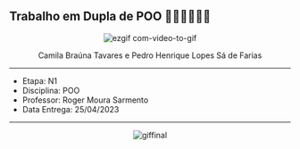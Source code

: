## Trabalho em Dupla de POO 👩🏽‍💻👨🏽‍💻

<div align="center">

![ezgif com-video-to-gif](https://user-images.githubusercontent.com/125037138/224178285-df168029-ff4f-40a5-9a43-36fd086e9026.gif)

</div>

<div align="center">
  Camila Braúna Tavares e Pedro Henrique Lopes Sá de Farias
  </div>

------------------------------------------------------------------
- Etapa: N1
- Disciplina: POO
- Professor: Roger Moura Sarmento
- Data Entrega: 25/04/2023
-------------------------------------------------------------------
<div align="center">

![giffinal](https://user-images.githubusercontent.com/125037138/224192226-26d91e08-2dc1-4c68-b143-682daa40d5cc.gif)
  
  </div>

